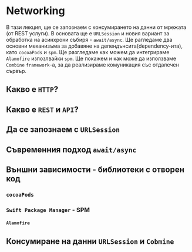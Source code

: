 # Networking

В тази лекция, ще се запознаем с консумирането на данни от мрежата (от REST услуги). В основата ще е `URLSession` и новия вариант за обработка на асинхрони събиря - `await/async`. Ще рагледаме два основни механизъма за добавяне на депендънсита(dependency-ита), като `cocoaPods` и `spm`. Ще разгледаме как можем да интегрираме `Alamofire` изпозлвайки `spm`. Ще покажем и как може да използваме `Combine` `framework`-a, за да реализираме комуникация със отдалечен сървър. 


## Какво е `HTTP`?

## Какво е `REST` и `API`?

## Да се запознаем с `URLSession`

## Съвременния подход `await/async`

## Външни зависимости - библиотеки с отворен код

### `cocoaPods`

### `Swift Package Manager` - SPM

#### `Alamofire`

## Консумиране на данни `URLSession` и `Cobmine`